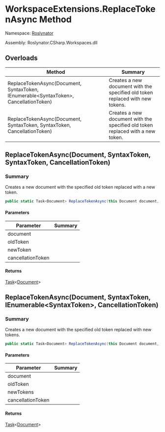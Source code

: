 # WorkspaceExtensions\.ReplaceTokenAsync Method

Namespace: [Roslynator](../../README.md)

Assembly: Roslynator\.CSharp\.Workspaces\.dll

## Overloads

| Method | Summary |
| ------ | ------- |
| ReplaceTokenAsync\(Document, SyntaxToken, IEnumerable\<SyntaxToken>, CancellationToken\) | Creates a new document with the specified old token replaced with new tokens\. |
| ReplaceTokenAsync\(Document, SyntaxToken, SyntaxToken, CancellationToken\) | Creates a new document with the specified old token replaced with a new token\. |

## ReplaceTokenAsync\(Document, SyntaxToken, SyntaxToken, CancellationToken\)

### Summary

Creates a new document with the specified old token replaced with a new token\.

```csharp
public static Task<Document> ReplaceTokenAsync(this Document document, SyntaxToken oldToken, SyntaxToken newToken, CancellationToken cancellationToken = default(CancellationToken))
```

#### Parameters

| Parameter | Summary |
| --------- | ------- |
| document | |
| oldToken | |
| newToken | |
| cancellationToken | |

#### Returns

[Task](https://docs.microsoft.com/en-us/dotnet/api/system.threading.tasks.task-1)\<[Document](https://docs.microsoft.com/en-us/dotnet/api/microsoft.codeanalysis.document)>




## ReplaceTokenAsync\(Document, SyntaxToken, IEnumerable\<SyntaxToken>, CancellationToken\)

### Summary

Creates a new document with the specified old token replaced with new tokens\.

```csharp
public static Task<Document> ReplaceTokenAsync(this Document document, SyntaxToken oldToken, IEnumerable<SyntaxToken> newTokens, CancellationToken cancellationToken = default(CancellationToken))
```

#### Parameters

| Parameter | Summary |
| --------- | ------- |
| document | |
| oldToken | |
| newTokens | |
| cancellationToken | |

#### Returns

[Task](https://docs.microsoft.com/en-us/dotnet/api/system.threading.tasks.task-1)\<[Document](https://docs.microsoft.com/en-us/dotnet/api/microsoft.codeanalysis.document)>




